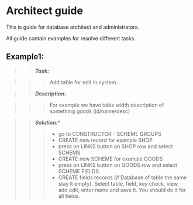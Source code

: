 # Architect guide

This is guide for database architect and administrators.

All guide contain examples for resolve different tasks.



## Example1:

> > ***Task:***

> > >Add table for edit in system.

> > ***Description:***

> > > For example we have table width description of something goods (id/name/desc)

> > ***Solution:****
> > > - go to CONSTRUCTOR - SCHEME GROUPS 
> > > - CREATE new record for example SHOP
> > > - press on LINKS button on SHOP row and select SCHEMS
> > > - CREATE new SCHEME for example GOODS 
> > > - press on LINKS button on GOODS row and select SCHEME FIELDS
> > > -  CREATE fields records (if Database of table the same stay it empty). Select table, field, key check, view, add,edit, enter name and save it. You should do it for all fields.

